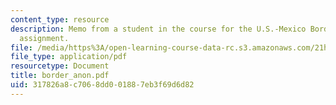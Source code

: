 ```yaml
---
content_type: resource
description: Memo from a student in the course for the U.S.-Mexico Border Relations
  assignment.
file: /media/https%3A/open-learning-course-data-rc.s3.amazonaws.com/21h-221-the-places-of-migration-in-united-states-history-fall-2006/317826a8c7068dd001887eb3f69d6d82_border_anon.pdf
file_type: application/pdf
resourcetype: Document
title: border_anon.pdf
uid: 317826a8-c706-8dd0-0188-7eb3f69d6d82
---
```

